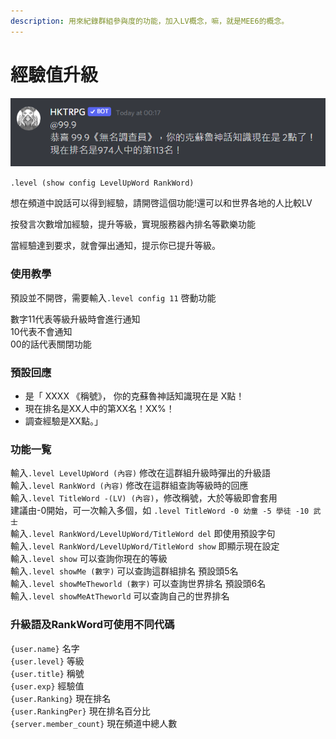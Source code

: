 ```yaml
---
description: 用來紀錄群組參與度的功能，加入LV概念，嘛，就是MEE6的概念。
---
```


# 經驗值升級

![](<../../.gitbook/assets/image (3) (1).png>)

`.level (show config LevelUpWord RankWord)`

想在頻道中說話可以得到經驗，請開啓這個功能!還可以和世界各地的人比較LV

按發言次數增加經驗，提升等級，實現服務器內排名等歡樂功能

當經驗達到要求，就會彈出通知，提示你已提升等級。

### 使用教學

預設並不開啓，需要輸入`.level config 11` 啓動功能

數字11代表等級升級時會進行通知\
10代表不會通知\
00的話代表關閉功能

### 預設回應

* 是「 XXXX 《稱號》， 你的克蘇魯神話知識現在是 X點！
* 現在排名是XX人中的第XX名！XX%！
* 調查經驗是XX點。」

### 功能一覧

輸入`.level LevelUpWord (內容)` 修改在這群組升級時彈出的升級語\
輸入`.level RankWord (內容)` 修改在這群組查詢等級時的回應\
輸入`.level TitleWord -(LV) (內容)`，修改稱號，大於等級即會套用\
建議由-0開始，可一次輸入多個，如 `.level TitleWord -0 幼童 -5 學徒 -10 武士`\
輸入`.level RankWord/LevelUpWord/TitleWord del` 即使用預設字句\
輸入`.level RankWord/LevelUpWord/TitleWord show` 即顯示現在設定 \
輸入`.level show` 可以查詢你現在的等級 \
輸入`.level showMe (數字)` 可以查詢這群組排名 預設頭5名 \
輸入`.level showMeTheworld (數字)` 可以查詢世界排名 預設頭6名 \
輸入`.level showMeAtTheworld` 可以查詢自己的世界排名

### 升級語及RankWord可使用不同代碼&#x20;

`{user.name}` 名字\
`{user.level}` 等級\
`{user.title}` 稱號 \
`{user.exp}` 經驗值 \
`{user.Ranking}` 現在排名 \
`{user.RankingPer}` 現在排名百分比 \
`{server.member_count}` 現在頻道中總人數
